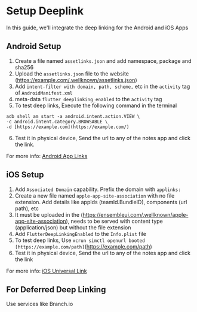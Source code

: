# Setup Deeplink

In this guide, we'll integrate the deep linking for the Android and iOS Apps

## Android Setup
1. Create a file named ```assetlinks.json``` and add namespace, package and sha256
2. Upload the ```assetlinks.json``` file to the website (https://example.com/.wellknown/assetlinks.json)
3. Add ```intent-filter with domain, path, scheme,``` etc in the ```activity``` tag of ```AndroidManifest.xml```
4. meta-data ```flutter_deeplinking_enabled``` to the ```activity``` tag
5. To test deep links, Execute the following command in the terminal 

```
adb shell am start -a android.intent.action.VIEW \
-c android.intent.category.BROWSABLE \
-d [https://example.com](https://example.com/)
```

6. Test it in physical device, Send the url to any of the notes app and click the link.

For more info: [Android App Links](https://developer.android.com/training/app-links)

## iOS Setup
1. Add ```Associated Domain``` capability. Prefix the domain with ```applinks:```
2. Create a new file named ```apple-app-site-association``` with no file extension. Add details like appIds (teamId.BundleID), components (url path), etc
3. It must be uploaded in the (https://ensembleui.com/.wellknown/apple-app-site-association), needs to be served with content type (application/json) but without the file extension
4. Add ```FlutterDeepLinkingEnabled``` to the ```Info.plist``` file
5. To test deep links, Use ```xcrun simctl openurl booted [https://example.com/path]```(https://example.com/path)
6. Test it in physical device, Send the url to any of the notes app and click the link

For more info: [iOS Universal Link](https://developer.apple.com/ios/universal-links/)


## For Deferred Deep Linking
Use services like Branch.io